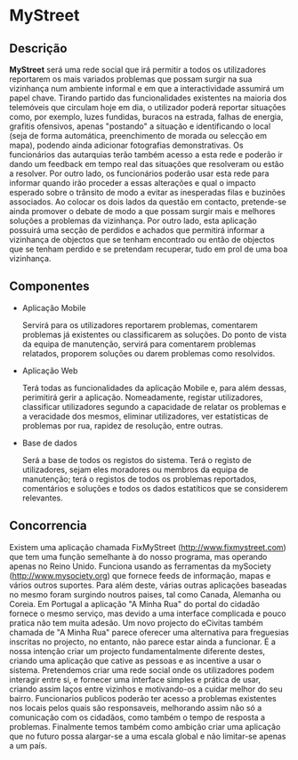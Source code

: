 MyStreet
========

Descrição
---------

__MyStreet__ será uma rede social que irá permitir a todos os utilizadores reportarem os mais variados problemas que possam surgir na sua vizinhança num ambiente informal e em que a interactividade assumirá um papel chave.
Tirando partido das funcionalidades existentes na maioria dos telemóveis que circulam hoje em dia, o utilizador poderá reportar situações como, por exemplo, luzes fundidas, buracos na estrada, falhas de energia, grafitis ofensivos, apenas "postando" a situação e identificando o local (seja de forma automática, preenchimento de morada ou selecção em mapa), podendo ainda adicionar fotografias demonstrativas.
Os funcionários das autarquias terão também acesso a esta rede e poderão ir dando um feedback em tempo real das situações que resolveram ou estão a resolver. Por outro lado, os funcionários poderão usar esta rede para informar quando irão proceder a essas alterações e qual o impacto esperado sobre o trânsito de modo a evitar as inesperadas filas e buzinões associados.
Ao colocar os dois lados da questão em contacto, pretende-se ainda promover o debate de modo a que possam surgir mais e melhores soluções a problemas da vizinhança.
Por outro lado, esta aplicação possuirá uma secção de perdidos e achados que permitirá informar a vizinhança de objectos que se tenham encontrado ou então de objectos que se tenham perdido e se pretendam recuperar, tudo em prol de uma boa vizinhança.

Componentes
-----------

* Aplicação Mobile

  Servirá para os utilizadores reportarem problemas, comentarem problemas 
  já existentes ou classificarem as soluções.
  Do ponto de vista da equipa de manutenção, servirá para comentarem problemas 
  relatados, proporem soluções ou darem problemas como resolvidos.
  
* Aplicação Web

  Terá todas as funcionalidades da aplicação Mobile e, para além dessas, 
  perimitirá gerir a aplicação. Nomeadamente, registar utilizadores, classificar
  utilizadores segundo a capacidade de relatar os problemas e a veracidade dos
  mesmos, eliminar utilizadores, ver estatísticas de problemas por rua, rapidez de
  resolução, entre outras.

* Base de dados

  Será a base de todos os registos do sistema. Terá o registo de utilizadores, sejam
  eles moradores ou membros da equipa de manutenção; terá o registos de todos os problemas
  reportados, comentários e soluções e todos os dados estatíticos que se considerem relevantes.
  
Concorrencia
------------
Existem uma aplicação chamada FixMyStreet (http://www.fixmystreet.com) que tem uma função semelhante à do nosso programa, mas operando apenas no Reino Unido. Funciona usando as ferramentas da mySociety (http://www.mysociety.org) que fornece feeds de informação, mapas e vários outros suportes.
Para além deste, várias outras aplicações baseadas no mesmo foram surgindo noutros paises, tal como Canada, Alemanha ou Coreia. Em Portugal a aplicação "A Minha Rua" do portal do cidadão fornece o mesmo serviço, mas devido a uma interface complicada e pouco pratica não tem muita adesão. Um novo projecto do eCivitas também chamada de "A Minha Rua" parece oferecer uma alternativa para freguesias inscritas no projecto, no entanto, não parece estar ainda a funcionar.
É a nossa intenção criar um projecto fundamentalmente diferente destes, criando uma aplicação que cative as pessoas e as incentive a usar o sistema. Pretendemos criar uma rede social onde os utilizadores podem interagir entre si, e fornecer uma interface simples e prática de usar, criando assim laços entre vizinhos e motivando-os a cuidar melhor do seu bairro. Funcionarios publicos poderão ter acesso a problemas existentes nos locais pelos quais são responsaveis, melhorando assim não só a comunicação com os cidadãos, como também o tempo de resposta a problemas. 
Finalmente temos também como ambição criar uma aplicação que no futuro possa alargar-se a uma escala global e não limitar-se apenas a um país.
